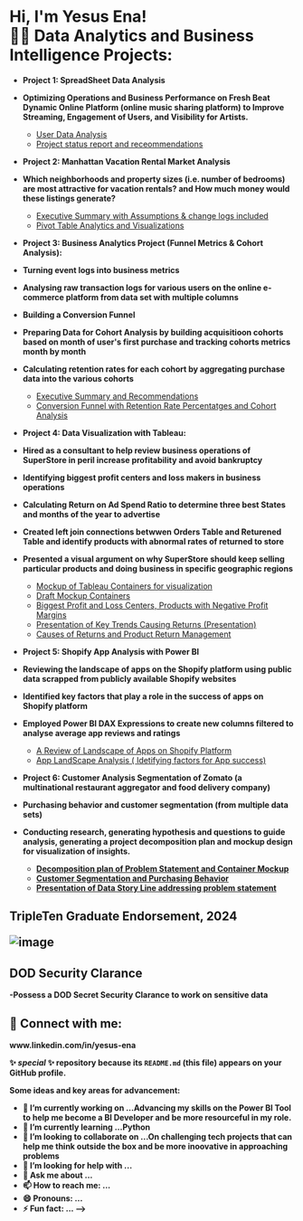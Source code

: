 <h1>Hi, I'm Yesus Ena! <br/><a 

<h2>👨‍💻 Data Analytics and Business Intelligence Projects:</h2>

- <b>Project 1: SpreadSheet Data Analysis
- Optimizing Operations and Business Performance on Fresh Beat Dynamic Online  Platform (online music sharing platform) to Improve Streaming, Engagement of Users, and Visibility for Artists.</b>
  - [User Data Analysis](https://docs.google.com/spreadsheets/d/1cD7Boge2K6DJ3aTJQ6-l615oshyRUdm3kEcFbZwJkaw/edit?usp=sharing)
  - [Project status report and receommendations](https://docs.google.com/document/d/1lJVfLP8kztqAxxQishqC4Ci6aUZw_8x7b0B2o6B-X5g/edit?usp=sharing)
    
    
- <b> Project 2: Manhattan Vacation Rental Market Analysis
- Which neighborhoods and property sizes (i.e. number of bedrooms) are most attractive for vacation rentals? and How much money would these listings generate?</b>
  - [Executive Summary with Assumptions & change logs included](https://docs.google.com/spreadsheets/d/1z9C0dAn7hjvEZ-z9EcpFhvgfeZJmWFlcZr51ZMv4Ggg/edit?usp=sharing)
  - [Pivot Table Analytics and Visualizations](https://docs.google.com/spreadsheets/d/1z9C0dAn7hjvEZ-z9EcpFhvgfeZJmWFlcZr51ZMv4Ggg/edit?usp=sharing)
  
  
- <b>Project 3: Business Analytics Project (Funnel Metrics & Cohort Analysis):
- Turning event logs into business metrics
- Analysing raw transaction logs for various users on the online e-commerce platform from data set with multiple columns
- Building a Conversion Funnel 
- Preparing Data for Cohort Analysis by building acquisitioon cohorts based on month of user's first purchase and tracking cohorts metrics month by month
- Calculating retention rates for each cohort by aggregating purchase data into the various cohorts</b>
  - [Executive Summary and Recommendations](https://docs.google.com/spreadsheets/d/1dZvMCtVKmnJvZz1W61WKG1ZY0_ZTVLnuWQKGRNQYUrU/edit?usp=sharing)
  - [Conversion Funnel with Retention Rate Percentatges and Cohort Analysis](https://docs.google.com/spreadsheets/d/1dZvMCtVKmnJvZz1W61WKG1ZY0_ZTVLnuWQKGRNQYUrU/edit?usp=sharing)
    
- <b>Project 4: Data Visualization with Tableau:
- Hired as a consultant to help review business operations of SuperStore in peril increase profitability and avoid bankruptcy
- Identifying biggest profit centers and loss makers in business operations
- Calculating Return on Ad Spend Ratio to determine three best States and months of the year to advertise
- Created left join connections betwwen Orders Table and Returened Table and identify products with abnormal rates of returned to store
- Presented a visual argument on why SuperStore should keep selling particular products and doing business in specific geographic regions </b>

  - [Mockup of Tableau Containers for visualization](https://docs.google.com/spreadsheets/d/1x7PAOG8YIWZSN9ct6-Ox5EBKGvdcwQ_m2qIe7_9HcoE/edit?usp=sharing)
  - [Draft Mockup Containers](https://docs.google.com/spreadsheets/d/12WYt-kVPU4A2JrpMZjRm-rRLbD4qjJYG/edit?usp=sharing&ouid=100533234730281498308&rtpof=true&sd=true)
  - [Biggest Profit and Loss Centers, Products with Negative Profit Margins](https://public.tableau.com/views/UPDATTEDDATAVISUALIZATIONWITHTABLEAUDASH/Dashboard3?:language=en-US&:sid=&:redirect=auth&:display_count=n&:origin=viz_share_link)
  - [Presentation of Key Trends Causing Returns (Presentation)](https://docs.google.com/presentation/d/1umKWBUKOXL1xSp1vAezXcALg5jWoUYDK/edit?usp=sharing&ouid=100533234730281498308&rtpof=true&sd=true)
  - [Causes of Returns and Product Return Management](https://public.tableau.com/views/STORYTELLINGWITHTABLEAUBook1/Dashboard1?:language=en-US&:sid=&:redirect=auth&:display_count=n&:origin=viz_share_link)
    
    
- <b>Project 5: Shopify App Analysis with Power BI 
- Reviewing the landscape of apps on the Shopify platform using public data scrapped from publicly available Shopify websites
- Identified key factors that play a role in the success of apps on Shopify platform
- Employed Power BI DAX Expressions to create new columns filtered to analyse average app reviews and ratings</b>
  - [A Review of Landscape of Apps on Shopify Platform](https://docs.google.com/spreadsheets/d/1h8oL1Mr-mhjdPmDJqRqZdpqs7iiJ42DJOYers8fKWSc/edit?usp=sharing)
  - [App LandScape Analysis ( Idetifying factors for App success)](https://app.powerbi.com/groups/me/list?experience=power-bi)
    
    
- <b>Project 6: Customer Analysis Segmentation of Zomato (a multinational restaurant aggregator and food delivery company)
- Purchasing behavior and customer segmentation (from multiple data sets)
- Conducting research, generating hypothesis and questions to guide analysis, generating a project decomposition plan and mockup design for visualization of insights.
  -  [Decomposition plan of Problem Statement and Container Mockup](https://docs.google.com/spreadsheets/d/1hV6Cm3MhRZx96bvKtojLHTJyw-8Z32GaDYhzOE-P4eM/edit?usp=sharing)
  -  [Customer Segmentation and Purchasing Behavior](https://public.tableau.com/views/UPDATTEDFINALPROJECT-YESUSENA/ZamatosCustomers?:language=en-US&:sid=&:redirect=auth&:display_count=n&:origin=viz_share_link) 
  -  [Presentation of Data Story Line addressing problem statement](https://docs.google.com/presentation/d/1MEarsaq56I8NZAXzCqRu3_lyK-lvV81s/edit?usp=sharing&ouid=100533234730281498308&rtpof=true&sd=true)

<h2>TripleTen Graduate Endorsement, 2024 
  
   ![image](https://github.com/user-attachments/assets/a711a9e6-c0fb-4532-89e7-6095671e1076)
    </h2>

<h2>DOD Security Clarance </h2>
-Possess a DOD Secret Security Clarance to work on sensitive data

<h2> 🤳 Connect with me:</h2>   www.linkedin.com/in/yesus-ena

✨ _special_ ✨ repository because its `README.md` (this file) appears on your GitHub profile.

Some ideas and key areas for advancement:

- 🔭 I’m currently working on ...Advancing my skills on the Power BI Tool to help me become a BI Developer and be more resourceful in my role.
- 🌱 I’m currently learning ...Python
- 👯 I’m looking to collaborate on ...On challenging tech projects that can help me think outside the box and be more inoovative in approaching problems
- 🤔 I’m looking for help with ...
- 💬 Ask me about ...
- 📫 How to reach me: ...
- 😄 Pronouns: ...
- ⚡ Fun fact: ...
-->
